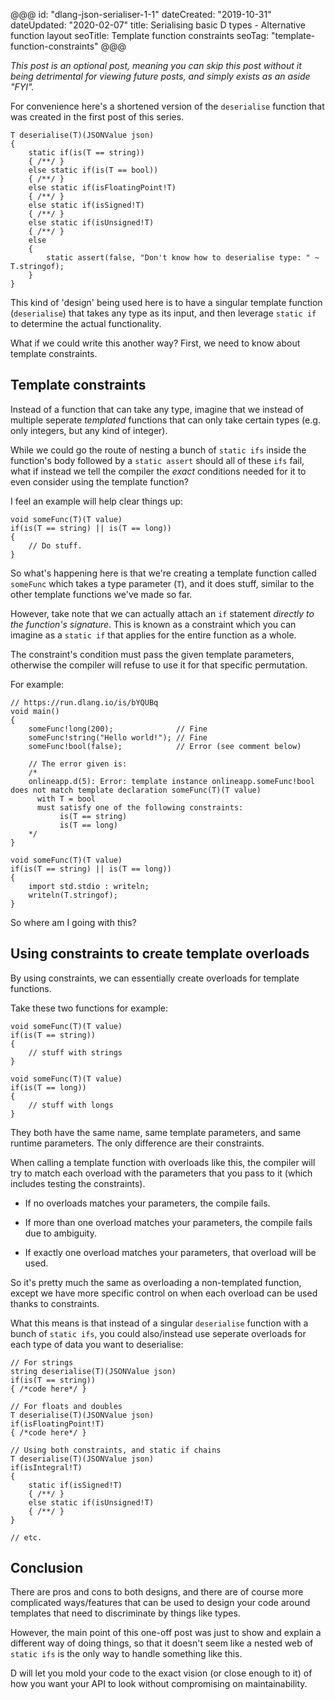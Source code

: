 @@@
id: "dlang-json-serialiser-1-1"
dateCreated: "2019-10-31"
dateUpdated: "2020-02-07"
title: Serialising basic D types - Alternative function layout
seoTitle: Template function constraints
seoTag: "template-function-constraints"
@@@

*This post is an optional post, meaning you can skip this post without it being
detrimental for viewing future posts, and simply exists as an aside "FYI".*

For convenience here's a shortened version of the `deserialise`
function that was created in the first post of this series.

```
T deserialise(T)(JSONValue json)
{
    static if(is(T == string))
    { /**/ }
    else static if(is(T == bool))
    { /**/ }
    else static if(isFloatingPoint!T)
    { /**/ }
    else static if(isSigned!T)
    { /**/ }
    else static if(isUnsigned!T)
    { /**/ }
    else
    {
        static assert(false, "Don't know how to deserialise type: " ~ T.stringof);
    }
}
```

This kind of 'design' being used here is to have a singular template function
(`deserialise`) that takes any type as its input, and then leverage `static if` to determine
the actual functionality.

What if we could write this another way? First, we need to know about template constraints.

## Template constraints

Instead of a function that can take any type, imagine that we instead of multiple seperate *templated* functions that
can only take certain types (e.g. only integers, but any kind of integer).

While we could go the route of nesting a bunch of `static ifs` inside the function's body
followed by a `static assert` should all of these `ifs` fail, what if instead
we tell the compiler the *exact* conditions needed for it to even consider using the template function?

I feel an example will help clear things up:

```
void someFunc(T)(T value)
if(is(T == string) || is(T == long))
{
    // Do stuff.
}
```

So what's happening here is that we're creating a template function called `someFunc`
which takes a type parameter (`T`), and it does stuff, similar to the other template functions we've made so far.

However, take note that we can actually attach an `if` statement *directly to the function's signature*.
This is known as a constraint which you can imagine as a `static if` that applies for the entire function as a whole.

The constraint's condition must pass the given template parameters, otherwise the compiler will refuse to use it for
that specific permutation.

For example:

```
// https://run.dlang.io/is/bYQUBq
void main()
{
    someFunc!long(200);              // Fine
    someFunc!string("Hello world!"); // Fine
    someFunc!bool(false);            // Error (see comment below)

    // The error given is:
    /*
    onlineapp.d(5): Error: template instance onlineapp.someFunc!bool does not match template declaration someFunc(T)(T value)
      with T = bool
      must satisfy one of the following constraints:
           is(T == string)
           is(T == long)
    */
}

void someFunc(T)(T value)
if(is(T == string) || is(T == long))
{
    import std.stdio : writeln;
    writeln(T.stringof);
}
```

So where am I going with this?

## Using constraints to create template overloads

By using constraints, we can essentially create overloads for template functions.

Take these two functions for example:

```
void someFunc(T)(T value)
if(is(T == string))
{
    // stuff with strings
}

void someFunc(T)(T value)
if(is(T == long))
{
    // stuff with longs
}
```

They both have the same name, same template parameters, and same runtime parameters. The
only difference are their constraints.

When calling a template function with overloads like this, the compiler will try to match
each overload with the parameters that you pass to it (which includes testing the constraints).

* If no overloads matches your parameters, the compile fails.

* If more than one overload matches your parameters, the compile fails due to ambiguity.

* If exactly one overload matches your parameters, that overload will be used.

So it's pretty much the same as overloading a non-templated function, except we have more specific
control on when each overload can be used thanks to constraints.

What this means is that instead of a singular `deserialise` function with a bunch
of `static ifs`, you could also/instead use seperate overloads for each type
of data you want to deserialise:

```
// For strings
string deserialise(T)(JSONValue json)
if(is(T == string))
{ /*code here*/ }

// For floats and doubles
T deserialise(T)(JSONValue json)
if(isFloatingPoint!T)
{ /*code here*/ }

// Using both constraints, and static if chains
T deserialise(T)(JSONValue json)
if(isIntegral!T)
{
    static if(isSigned!T)
    { /**/ }
    else static if(isUnsigned!T)
    { /**/ }
}

// etc.
```

## Conclusion

There are pros and cons to both designs, and there are of course more complicated ways/features
that can be used to design your code around templates that need to discriminate by things like types.

However, the main point of this one-off post was just to show and explain a different way
of doing things, so that it doesn't seem like a nested web of `static ifs` is the only
way to handle something like this.

D will let you mold your code to the exact vision (or close enough to it) of how you want your API to look
without compromising on maintainability.